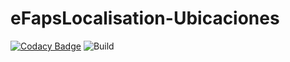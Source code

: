 # eFapsLocalisation-Ubicaciones

[![Codacy Badge](https://api.codacy.com/project/badge/Grade/59c1b610710143158596241fd158991d)](https://www.codacy.com/app/eFaps/eFapsLocalisation-Ubicaciones?utm_source=github.com&amp;utm_medium=referral&amp;utm_content=eFaps/eFapsLocalisation-Ubicaciones&amp;utm_campaign=Badge_Grade)
![Build](https://github.com/eFaps/eFapsLocalisation-Ubicaciones/workflows/Build/badge.svg)
